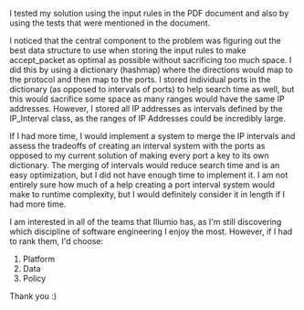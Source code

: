I tested my solution using the input rules in the PDF document and also by using the tests that were mentioned in the document.

I noticed that the central component to the problem was figuring out the best data structure to use when storing the input rules to make accept_packet as optimal as possible without sacrificing too much space. I did this by using a dictionary (hashmap) where the directions would map to the protocol and then map to the ports. I stored individual ports in the dictionary (as opposed to intervals of ports) to help search time as well, but this would sacrifice some space as many ranges would have the same IP addresses. However, I stored all IP addresses as intervals defined by the IP_Interval class, as the ranges of IP Addresses could be incredibly large.

If I had more time, I would implement a system to merge the IP intervals and assess the tradeoffs of creating an interval system with the ports as opposed to my current solution of making every port a key to its own dictionary. The merging of intervals would reduce search time and is an easy optimization, but I did not have enough time to implement it. I am not entirely sure how much of a help creating a port interval system would make to runtime complexity, but I would definitely consider it in length if I had more time.

I am interested in all of the teams that Illumio has, as I'm still discovering which discipline of software engineering I enjoy the most. However, if I had to rank them, I'd choose:

  1) Platform
  2) Data
  3) Policy
  
  
Thank you :)
